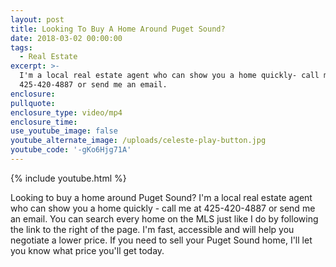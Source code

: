 ```yaml
---
layout: post
title: Looking To Buy A Home Around Puget Sound?
date: 2018-03-02 00:00:00
tags:
  - Real Estate
excerpt: >-
  I'm a local real estate agent who can show you a home quickly- call me at
  425-420-4887 or send me an email.
enclosure:
pullquote:
enclosure_type: video/mp4
enclosure_time:
use_youtube_image: false
youtube_alternate_image: /uploads/celeste-play-button.jpg
youtube_code: '-gKo6Hjg71A'
---
```


{% include youtube.html %}

Looking to buy a home around Puget Sound? I'm a local real estate agent who can show you a home quickly - call me at 425-420-4887 or send me an email. You can search every home on the MLS just like I do by following the link to the right of the page. I'm fast, accessible and will help you negotiate a lower price. If you need to sell your Puget Sound home, I'll let you know what price you'll get today.